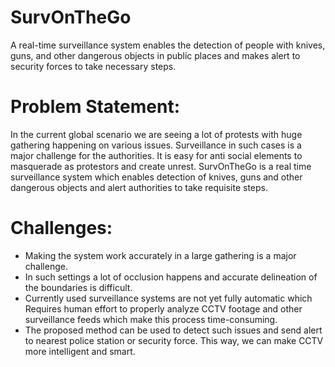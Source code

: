 # SurvOnTheGo
A real-time surveillance system enables the detection of people with knives, guns, and other dangerous objects in public places and makes alert to security forces to take necessary steps.

# Problem Statement: 
In the current global scenario we are seeing a lot of protests with huge gathering happening on various issues. Surveillance in such cases is a major challenge for the authorities. It is easy for anti social elements to masquerade as protestors and create unrest. SurvOnTheGo is a real time surveillance system which enables detection of knives, guns and other dangerous objects and alert authorities to take requisite steps. 

# Challenges: 
* Making the system work accurately in a large gathering is a major challenge. 
* In such settings a lot of occlusion happens and accurate delineation of the boundaries is difficult.
* Currently used surveillance systems are not yet fully automatic which Requires human effort to properly analyze CCTV footage and other surveillance feeds which make this process time-consuming.
* The proposed method can be used to detect such issues and send alert to nearest police station or security force. This way, we can make CCTV more intelligent and smart.
